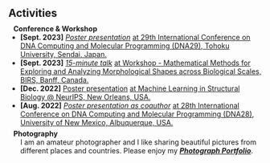 <h2 id="activity" style="margin: 2px 0px 10px;"> Activities</h2>


<h4 style="margin:0 10px 0;">Conference & Workshop</h4>

<ul style="margin:0 0 5px;">
  <li><strong>[Sept. 2023]</strong> <a href="../assets/files/vida_DNA29_poster.pdf"><autocolor><i>Poster presentation</i></autocolor></a> <a href="https://dna29.org/"><autocolor>at 29th International Conference on DNA Computing and Molecular Programming (DNA29), Tohoku University, Sendai, Japan.</autocolor></a></li>
  <li><strong>[Sept. 2023]</strong> <a href="https://www.birs.ca/events/2023/5-day-workshops/23w5142/videos/watch/202309071601-Zhang.html"><autocolor><i>15-minute talk</i></autocolor></a> <a href="https://www.birs.ca/events/2023/5-day-workshops/23w5142"><autocolor>at Workshop - Mathematical Methods for Exploring and Analyzing Morphological Shapes across Biological Scales, BIRS, Banff, Canada.</autocolor></a></li>
  <li><strong>[Dec. 2022]</strong> <a href="https://neurips.cc/media/PosterPDFs/NeurIPS%202022/59044.png?t=1669169245.3355224"><autocolor>Poster presentation</autocolor></a> <a href="https://www.mlsb.io/index_2022.html"><autocolor>at Machine Learning in Structural Biology @ NeurIPS, New Orleans, USA.</autocolor></a></li>
  <li><strong>[Aug. 2022]</strong> <a href="../assets/files/move-update_DNA28_poster.pdf"><autocolor><i>Poster presentation as coauthor</i></autocolor></a> <a href="https://dna28.cs.unm.edu/"><autocolor>at 28th International Conference on DNA Computing and Molecular Programming (DNA28), University of New Mexico, Albuquerque, USA.</autocolor></a></li>
</ul>

<h4 style="margin:0 10px 0;">Photography</h4>

<ul style="margin:0 0 5px;">
  I am an amateur photographer and I like sharing beautiful pictures from different places and countries. Please enjoy my
  <a href="https://imgur.com/user/ChenweiZhang/posts"><autocolor><strong><i>Photograph Portfolio</i></strong></autocolor></a>.
</ul>
